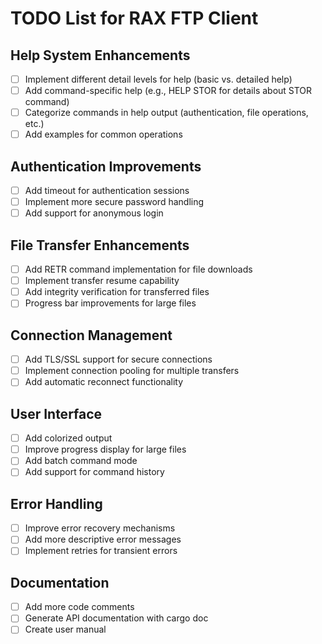 # TODO List for RAX FTP Client

## Help System Enhancements
- [ ] Implement different detail levels for help (basic vs. detailed help)
- [ ] Add command-specific help (e.g., HELP STOR for details about STOR command)
- [ ] Categorize commands in help output (authentication, file operations, etc.)
- [ ] Add examples for common operations

## Authentication Improvements
- [ ] Add timeout for authentication sessions
- [ ] Implement more secure password handling
- [ ] Add support for anonymous login

## File Transfer Enhancements
- [ ] Add RETR command implementation for file downloads
- [ ] Implement transfer resume capability
- [ ] Add integrity verification for transferred files
- [ ] Progress bar improvements for large files

## Connection Management
- [ ] Add TLS/SSL support for secure connections
- [ ] Implement connection pooling for multiple transfers
- [ ] Add automatic reconnect functionality

## User Interface
- [ ] Add colorized output
- [ ] Improve progress display for large files
- [ ] Add batch command mode
- [ ] Add support for command history

## Error Handling
- [ ] Improve error recovery mechanisms
- [ ] Add more descriptive error messages
- [ ] Implement retries for transient errors

## Documentation
- [ ] Add more code comments
- [ ] Generate API documentation with cargo doc
- [ ] Create user manual
